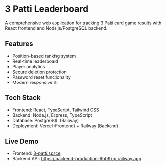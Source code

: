 # 3 Patti Leaderboard

A comprehensive web application for tracking 3 Patti card game results with React frontend and Node.js/PostgreSQL backend.

## Features
- Position-based ranking system
- Real-time leaderboard
- Player analytics
- Secure deletion protection
- Password reset functionality
- Modern responsive UI

## Tech Stack
- Frontend: React, TypeScript, Tailwind CSS
- Backend: Node.js, Express, TypeScript  
- Database: PostgreSQL (Railway)
- Deployment: Vercel (Frontend) + Railway (Backend)

## Live Demo
- Frontend: [3-patti.space](https://3-patti.space/)
- Backend API: https://backend-production-6b09.up.railway.app
